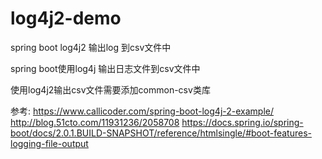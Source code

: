 # log4j2-demo
spring boot log4j2 输出log 到csv文件中

spring boot使用log4j 输出日志文件到csv文件中

使用log4j2输出csv文件需要添加common-csv类库

参考:
https://www.callicoder.com/spring-boot-log4j-2-example/
http://blog.51cto.com/11931236/2058708
https://docs.spring.io/spring-boot/docs/2.0.1.BUILD-SNAPSHOT/reference/htmlsingle/#boot-features-logging-file-output

